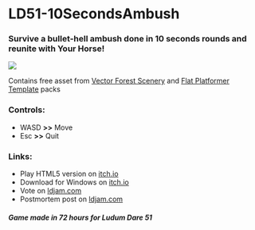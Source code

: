 # LD51-10SecondsAmbush

### Survive a bullet-hell ambush done in 10 seconds rounds and reunite with Your Horse!

<img src="https://user-images.githubusercontent.com/33135141/193932976-71e2c3db-7f82-4f1a-acbe-bfcac9725087.png">

Contains free asset from [Vector Forest Scenery](https://assetstore.unity.com/packages/2d/environments/vector-forest-scenery-209180) and [Flat Platformer Template](https://assetstore.unity.com/packages/2d/environments/flat-platformer-template-108101) packs
  
### Controls:
- WASD **>>** Move  
- Esc **>>** Quit

### Links:
- Play HTML5 version on [itch.io](https://ironcutter24.itch.io/10-seconds-ambush)
- Download for Windows on [itch.io](https://ironcutter24.itch.io/10-seconds-ambush)
- Vote on [ldjam.com](https://ldjam.com/events/ludum-dare/51/10-seconds-ambush)
- Postmortem post on [ldjam.com](https://ldjam.com/events/ludum-dare/51/10-seconds-ambush/postmortem)

##### Game made in 72 hours for Ludum Dare 51
